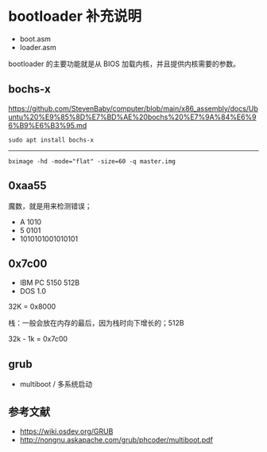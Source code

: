 # bootloader 补充说明

- boot.asm
- loader.asm

bootloader 的主要功能就是从 BIOS 加载内核，并且提供内核需要的参数。

## bochs-x

<https://github.com/StevenBaby/computer/blob/main/x86_assembly/docs/Ubuntu%20%E9%85%8D%E7%BD%AE%20bochs%20%E7%9A%84%E6%96%B9%E6%B3%95.md>

    sudo apt install bochs-x

----

    bximage -hd -mode="flat" -size=60 -q master.img

## 0xaa55

魔数，就是用来检测错误；

- A 1010
- 5 0101
- 1010101001010101

## 0x7c00

- IBM PC 5150 512B
- DOS 1.0

32K = 0x8000

栈：一般会放在内存的最后，因为栈时向下增长的；512B

32k - 1k = 0x7c00

## grub

- multiboot / 多系统启动

## 参考文献

- <https://wiki.osdev.org/GRUB>
- <http://nongnu.askapache.com/grub/phcoder/multiboot.pdf>
